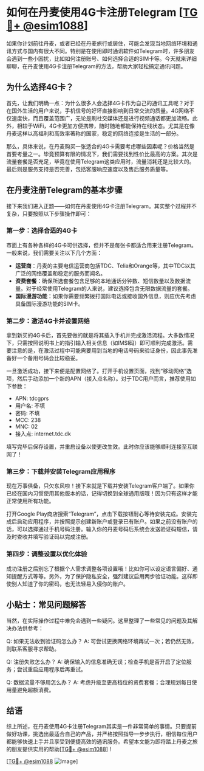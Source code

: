 # 如何在丹麦使用4G卡注册Telegram [[TG💪+ @esim1088](https://t.me/s/esim1088)]

如果你计划前往丹麦，或者已经在丹麦旅行或居住，可能会发现当地网络环境和通讯方式与国内有很大不同。特别是在使用即时通讯软件如Telegram时，许多朋友会遇到一些小困扰，比如如何注册账号、如何选择合适的SIM卡等。今天就来详细聊聊，在丹麦使用4G卡注册Telegram的方法，帮助大家轻松搞定通讯问题。

## 为什么选择4G卡？

首先，让我们明确一点：为什么很多人会选择4G卡作为自己的通讯工具呢？对于在国外生活的用户来说，手机信号的好坏直接影响到日常交流的质量。4G网络不仅速度快，而且覆盖范围广，无论是刷社交媒体还是进行视频通话都更加流畅。此外，相较于WiFi，4G卡更加方便携带，随时随地都能保持在线状态。尤其是在像丹麦这样以高福利和高效率著称的国家，稳定的网络连接是生活的一部分。

那么，具体来说，在丹麦购买一张适合的4G卡需要考虑哪些因素呢？价格当然是首要考量之一。毕竟预算有限的情况下，我们需要找到性价比最高的方案。其次是流量套餐是否充足，毕竟在使用Telegram这类应用时，流量消耗还是比较大的。最后则是服务支持是否完善，包括客服响应速度以及售后服务质量等。

## 在丹麦注册Telegram的基本步骤

接下来我们进入正题——如何在丹麦使用4G卡注册Telegram。其实整个过程并不复杂，只要按照以下步骤操作即可：

### 第一步：选择合适的4G卡

市面上有各种各样的4G卡可供选择，但并不是每张卡都适合用来注册Telegram。一般来说，我们需要关注以下几个方面：
- **运营商**：丹麦的主要电信运营商包括TDC、Telia和Orange等，其中TDC以其广泛的网络覆盖和稳定的服务而闻名。
- **资费套餐**：确保所选套餐包含足够的本地通话分钟数、短信数量以及数据流量。对于经常使用Telegram的人来说，建议选择包含无限数据流量的套餐。
- **国际漫游功能**：如果你需要频繁拨打国际电话或接收国外信息，则应优先考虑具备国际漫游功能的SIM卡。

### 第二步：激活4G卡并设置网络

拿到新买的4G卡后，首先要做的就是将其插入手机并完成激活流程。大多数情况下，只需按照说明书上的指引输入相关信息（如IMSI码）即可顺利完成激活。需要注意的是，在激活过程中可能需要用到当地的电话号码来验证身份，因此事先准备好一个备用号码会比较稳妥。

一旦激活成功，接下来便是配置网络了。打开手机设置页面，找到“移动网络”选项，然后手动添加一个新的APN（接入点名称）。对于TDC用户而言，推荐使用如下参数：
- APN: tdcgprs
- 用户名: 不填
- 密码: 不填
- MCC: 238
- MNC: 02
- 接入点: internet.tdc.dk

填写完毕后保存设置，并重启设备以使更改生效。此时你应该能够顺利连接至互联网了！

### 第三步：下载并安装Telegram应用程序

现在万事俱备，只欠东风啦！接下来就是下载并安装Telegram客户端了。如果你已经在国内习惯使用其他版本的话，记得切换到全球通用版哦！因为只有这样才能正常使用所有功能。

打开Google Play商店搜索“Telegram”，点击下载按钮耐心等待安装完成。安装完成后启动应用程序，并按照提示创建新账户或登录已有账户。如果之前没有账户的话，可以选择通过手机号码注册。输入你的丹麦号码后系统会发送验证码短信，请及时查收并填写验证码以完成注册。

### 第四步：调整设置以优化体验

成功注册之后别忘了根据个人需求调整各项设置哦！比如你可以设定语言偏好、通知提醒方式等等。另外，为了保护隐私安全，强烈建议启用两步验证功能。这样即使别人知道了你的密码，也无法轻易入侵你的账户。

## 小贴士：常见问题解答

当然，在实际操作过程中难免会遇到一些疑问。这里整理了一些常见的问题及其解决办法供参考：

Q: 如果无法收到验证码怎么办？
A: 可尝试更换网络环境再试一次；若仍然无效，则联系客服寻求帮助。

Q: 注册失败怎么办？
A: 确保输入的信息准确无误；检查手机是否开启了定位服务；尝试重启应用程序后再重试。

Q: 数据流量不够用怎么办？
A: 考虑升级至更高档位的资费套餐；合理规划每日使用量避免超额消费。

## 结语

综上所述，在丹麦使用4G卡注册Telegram其实是一件非常简单的事情。只要提前做好功课，挑选出最适合自己的产品，并严格按照指导一步步执行，相信每位用户都能够快速上手并且享受到便捷高效的通讯服务。希望本文能为即将踏上丹麦之旅的朋友提供实用的帮助[[TG💪+ @esim1088](https://t.me/s/esim1088)] !

[[TG💪+ @esim1088](https://t.me/s/esim1088) ![Image](https://i.postimg.cc/4NQfJmqS/Snipaste-2025-05-13-00-14-12.png)]